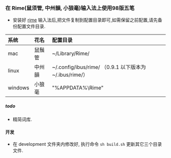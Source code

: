 ### 在 Rime(鼠须管, 中州韻, 小狼毫)输入法上使用98版五笔

* 安装好 [rime](http://rime.im/) 输入法后,把文件复制到配置目录即可,如需保留之前配置,请先备份配置文件目录.

| 系统 | 花名 | 配置目录 |
|:-----|:----|:----|
| mac  | 鼠鬚管 | ~/Library/Rime/ |
| linux | 中州韻 | ~/.config/ibus/rime/ （0.9.1 以下版本为 ~/.ibus/rime/）|
| windows | 小狼毫 | "%APPDATA%\Rime" |

##### todo
* 精简词库.

#### 开发
* 在 development 文件夹内修改好, 执行命令 `sh build.sh` 更新其它三个目录文件.

